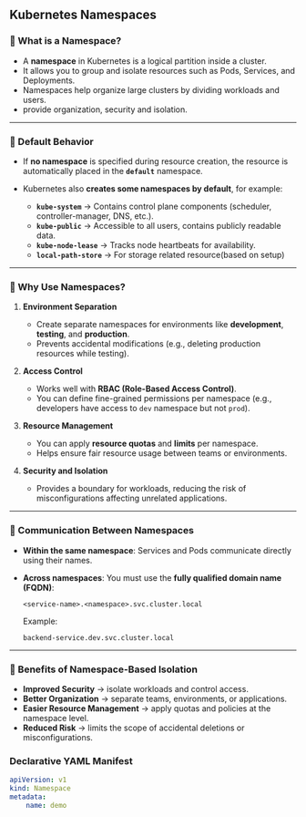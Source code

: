 ## **Kubernetes Namespaces**

### 🔹 What is a Namespace?

* A **namespace** in Kubernetes is a logical partition inside a cluster.
* It allows you to group and isolate resources such as Pods, Services, and Deployments.
* Namespaces help organize large clusters by dividing workloads and users.
* provide organization, security and isolation.

---

### 🔹 Default Behavior

* If **no namespace** is specified during resource creation, the resource is automatically placed in the **`default`** namespace.
* Kubernetes also **creates some namespaces by default**, for example:

  * **`kube-system`** → Contains control plane components (scheduler, controller-manager, DNS, etc.).
  * **`kube-public`** → Accessible to all users, contains publicly readable data.
  * **`kube-node-lease`** → Tracks node heartbeats for availability.
  * **`local-path-store`** -> For storage related resource(based on setup) 

---

### 🔹 Why Use Namespaces?

1. **Environment Separation**

   * Create separate namespaces for environments like **development**, **testing**, and **production**.
   * Prevents accidental modifications (e.g., deleting production resources while testing).

2. **Access Control**

   * Works well with **RBAC (Role-Based Access Control)**.
   * You can define fine-grained permissions per namespace (e.g., developers have access to `dev` namespace but not `prod`).

3. **Resource Management**

   * You can apply **resource quotas** and **limits** per namespace.
   * Helps ensure fair resource usage between teams or environments.

4. **Security and Isolation**

   * Provides a boundary for workloads, reducing the risk of misconfigurations affecting unrelated applications.

---

### 🔹 Communication Between Namespaces

* **Within the same namespace**: Services and Pods communicate directly using their names.
* **Across namespaces**: You must use the **fully qualified domain name (FQDN)**:

  ```
  <service-name>.<namespace>.svc.cluster.local
  ```

  Example:

  ```
  backend-service.dev.svc.cluster.local
  ```

---

### 🔹 Benefits of Namespace-Based Isolation

* **Improved Security** → isolate workloads and control access.
* **Better Organization** → separate teams, environments, or applications.
* **Easier Resource Management** → apply quotas and policies at the namespace level.
* **Reduced Risk** → limits the scope of accidental deletions or misconfigurations.


### Declarative YAML Manifest
```yaml
apiVersion: v1
kind: Namespace
metadata:
    name: demo
```